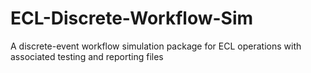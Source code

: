 # ECL-Discrete-Workflow-Sim
A discrete-event workflow simulation package for ECL operations with associated testing and reporting files

